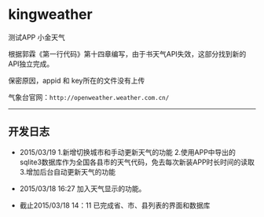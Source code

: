 # kingweather
测试APP 小金天气 

根据郭霖《第一行代码》第十四章编写，由于书天气API失效，这部分找到新的API独立完成。

保密原因，appid 和 key所在的文件没有上传

气象台官网：`http://openweather.weather.com.cn/`

----------------------
## 开发日志


- 2015/03/19 1.新增切换城市和手动更新天气的功能 2.使用APP中导出的sqlite3数据库作为全国各县市的天气代码，免去每次新装APP时长时间的读取 3.增加后台自动更新天气的功能

- 2015/03/18 16:27 加入天气显示的功能。

- 截止2015/03/18 14：11 已完成省、市、县列表的界面和数据库
